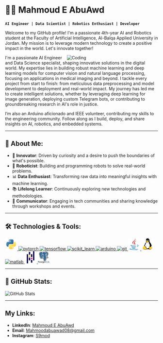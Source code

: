 # 👨‍💻 Mahmoud E AbuAwd

**`AI Engineer | Data Scientist | Robotics Enthusiast | Developer`**

Welcome to my GitHub profile! I'm a passionate 4th-year AI and Robotics student at the Faculty of Artificial Intelligence, Al-Balqa Applied University in Jordan. My mission is to leverage modern technology to create a positive impact in the world. Let's innovate together!


<img align="right" alt="Coding" width="300" src="![b5db46949d9005be06ebf248ab1dbb00](https://github.com/user-attachments/assets/dada1dee-49b2-47e3-b526-56ae1ab2569c))
">

I'm a passionate AI Engineer and Data Science specialist, shaping innovative solutions in the digital world. My expertise lies in building robust machine learning and deep learning models for computer vision and natural language processing, focusing on applications in medical imaging and beyond. I tackle every project from start to finish: from meticulous data preprocessing and model development to deployment and real-world impact. My journey has led me to create intelligent solutions, whether by leveraging deep learning for image generation, deploying custom Telegram bots, or contributing to groundbreaking research in AI's role in justice.

I’m also an Arduino aficionado and IEEE volunteer, contributing my skills to the engineering community. Follow along as I build, deploy, and share insights on AI, robotics, and embedded systems.

---

## 🌟 About Me:
- 🧠 **Innovator**: Driven by curiosity and a desire to push the boundaries of what's possible.
- 🤖 **Roboticist**: Building and programming robots to solve real-world problems.
- 📊 **Data Enthusiast**: Transforming raw data into meaningful insights with machine learning.
- 📚 **Lifelong Learner**: Continuously exploring new technologies and methodologies.
- 🎤 **Communicator**: Engaging in tech communities and sharing knowledge through workshops and events.

---

## 🛠️ Technologies & Tools:
<p align="left">
  <a href="https://www.python.org" target="_blank"> <img src="https://raw.githubusercontent.com/devicons/devicon/master/icons/python/python-original.svg" alt="python" width="40" height="40"/> </a>
  <a href="https://pytorch.org/" target="_blank"> <img src="https://www.vectorlogo.zone/logos/pytorch/pytorch-icon.svg" alt="pytorch" width="40" height="40"/> </a>
  <a href="https://www.tensorflow.org" target="_blank"> <img src="https://www.vectorlogo.zone/logos/tensorflow/tensorflow-icon.svg" alt="tensorflow" width="40" height="40"/> </a>
  <a href="https://scikit-learn.org/" target="_blank"> <img src="https://upload.wikimedia.org/wikipedia/commons/0/05/Scikit_learn_logo_small.svg" alt="scikit_learn" width="40" height="40"/> </a>
  <a href="https://www.arduino.cc/" target="_blank"> <img src="https://cdn.worldvectorlogo.com/logos/arduino-1.svg" alt="arduino" width="40" height="40"/> </a>
  <a href="https://git-scm.com/" target="_blank"> <img src="https://www.vectorlogo.zone/logos/git-scm/git-scm-icon.svg" alt="git" width="40" height="40"/> </a>
  <a href="https://www.java.com" target="_blank"> <img src="https://raw.githubusercontent.com/devicons/devicon/master/icons/java/java-original.svg" alt="java" width="40" height="40"/> </a>
  <a href="https://www.linux.org/" target="_blank"> <img src="https://raw.githubusercontent.com/devicons/devicon/master/icons/linux/linux-original.svg" alt="linux" width="40" height="40"/> </a>
  <a href="https://www.mathworks.com/" target="_blank"> <img src="https://upload.wikimedia.org/wikipedia/commons/2/21/Matlab_Logo.png" alt="matlab" width="40" height="40"/> </a>
  <a href="https://pandas.pydata.org/" target="_blank"> <img src="https://raw.githubusercontent.com/devicons/devicon/2ae2a900d2f041da66e950e4d48052658d850630/icons/pandas/pandas-original.svg" alt="pandas" width="40" height="40"/> </a>
  <a href="https://www.postgresql.org" target="_blank"> <img src="https://raw.githubusercontent.com/devicons/devicon/master/icons/postgresql/postgresql-original-wordmark.svg" alt="postgresql" width="40" height="40"/> </a>
</p>

---

## 🎨 GitHub Stats:

<p>
  <img align="center" src="https://github-readme-stats.vercel.app/api?username=mahmoud3wwd&show_icons=true&theme=radical" alt="GitHub Stats" />
</p>

---

## My Links:
- **LinkedIn**: [Mahmoud E AbuAwd](https://www.linkedin.com/in/mahmoud-abuawd-247290225/)
- **Email**: [Mahmoodabuawad08@gmail.com](mailto:Mahmoodabuawad08@gmail.com)
- **Instagram**: [S9mod](https://www.instagram.com/s9mod/)
